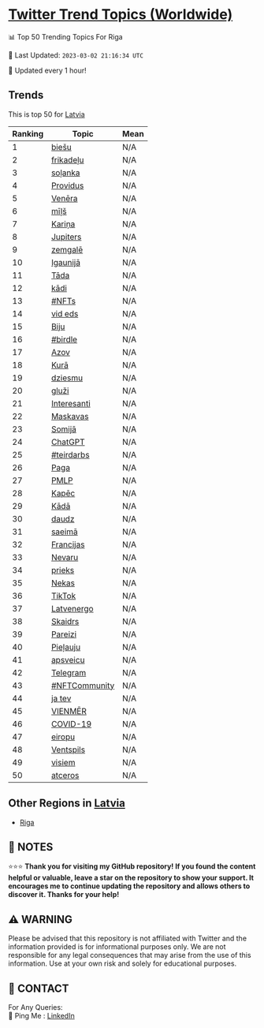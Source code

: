 [Twitter Trend Topics (Worldwide)](https://github.com/ErcinDedeoglu/Twitter-Trend-Topics)
==========


📊 Top 50 Trending Topics For Riga

📆 Last Updated: `2023-03-02 21:16:34 UTC`

🔧 Updated every 1 hour!


## Trends

This is top 50 for [Latvia](</Latvia>)

| Ranking | Topic | Mean |
| ------- | ------------ | ------------ |
| 1 | [biešu](http://twitter.com/search?q=bie%c5%a1u) | N/A |
| 2 | [frikadeļu](http://twitter.com/search?q=frikade%c4%bcu) | N/A |
| 3 | [soļanka](http://twitter.com/search?q=so%c4%bcanka) | N/A |
| 4 | [Providus](http://twitter.com/search?q=Providus) | N/A |
| 5 | [Venēra](http://twitter.com/search?q=Ven%c4%93ra) | N/A |
| 6 | [mīļš](http://twitter.com/search?q=m%c4%ab%c4%bc%c5%a1) | N/A |
| 7 | [Kariņa](http://twitter.com/search?q=Kari%c5%86a) | N/A |
| 8 | [Jupiters](http://twitter.com/search?q=Jupiters) | N/A |
| 9 | [zemgalē](http://twitter.com/search?q=zemgal%c4%93) | N/A |
| 10 | [Igaunijā](http://twitter.com/search?q=Igaunij%c4%81) | N/A |
| 11 | [Tāda](http://twitter.com/search?q=T%c4%81da) | N/A |
| 12 | [kādi](http://twitter.com/search?q=k%c4%81di) | N/A |
| 13 | [#NFTs](http://twitter.com/search?q=%23NFTs) | N/A |
| 14 | [vid eds](http://twitter.com/search?q=vid+eds) | N/A |
| 15 | [Biju](http://twitter.com/search?q=Biju) | N/A |
| 16 | [#birdle](http://twitter.com/search?q=%23birdle) | N/A |
| 17 | [Azov](http://twitter.com/search?q=Azov) | N/A |
| 18 | [Kurā](http://twitter.com/search?q=Kur%c4%81) | N/A |
| 19 | [dziesmu](http://twitter.com/search?q=dziesmu) | N/A |
| 20 | [gluži](http://twitter.com/search?q=glu%c5%bei) | N/A |
| 21 | [Interesanti](http://twitter.com/search?q=Interesanti) | N/A |
| 22 | [Maskavas](http://twitter.com/search?q=Maskavas) | N/A |
| 23 | [Somijā](http://twitter.com/search?q=Somij%c4%81) | N/A |
| 24 | [ChatGPT](http://twitter.com/search?q=ChatGPT) | N/A |
| 25 | [#teirdarbs](http://twitter.com/search?q=%23teirdarbs) | N/A |
| 26 | [Paga](http://twitter.com/search?q=Paga) | N/A |
| 27 | [PMLP](http://twitter.com/search?q=PMLP) | N/A |
| 28 | [Kapēc](http://twitter.com/search?q=Kap%c4%93c) | N/A |
| 29 | [Kādā](http://twitter.com/search?q=K%c4%81d%c4%81) | N/A |
| 30 | [daudz](http://twitter.com/search?q=daudz) | N/A |
| 31 | [saeimā](http://twitter.com/search?q=saeim%c4%81) | N/A |
| 32 | [Francijas](http://twitter.com/search?q=Francijas) | N/A |
| 33 | [Nevaru](http://twitter.com/search?q=Nevaru) | N/A |
| 34 | [prieks](http://twitter.com/search?q=prieks) | N/A |
| 35 | [Nekas](http://twitter.com/search?q=Nekas) | N/A |
| 36 | [TikTok](http://twitter.com/search?q=TikTok) | N/A |
| 37 | [Latvenergo](http://twitter.com/search?q=Latvenergo) | N/A |
| 38 | [Skaidrs](http://twitter.com/search?q=Skaidrs) | N/A |
| 39 | [Pareizi](http://twitter.com/search?q=Pareizi) | N/A |
| 40 | [Pieļauju](http://twitter.com/search?q=Pie%c4%bcauju) | N/A |
| 41 | [apsveicu](http://twitter.com/search?q=apsveicu) | N/A |
| 42 | [Telegram](http://twitter.com/search?q=Telegram) | N/A |
| 43 | [#NFTCommunity](http://twitter.com/search?q=%23NFTCommunity) | N/A |
| 44 | [ja tev](http://twitter.com/search?q=ja+tev) | N/A |
| 45 | [VIENMĒR](http://twitter.com/search?q=VIENM%c4%92R) | N/A |
| 46 | [COVID-19](http://twitter.com/search?q=COVID-19) | N/A |
| 47 | [eiropu](http://twitter.com/search?q=eiropu) | N/A |
| 48 | [Ventspils](http://twitter.com/search?q=Ventspils) | N/A |
| 49 | [visiem](http://twitter.com/search?q=visiem) | N/A |
| 50 | [atceros](http://twitter.com/search?q=atceros) | N/A |



## Other Regions in [Latvia](</Latvia>)

* [Riga](</Latvia/Riga.md>)



## 📝 NOTES

⭐⭐⭐ **Thank you for visiting my GitHub repository! If you found the content helpful or valuable, leave a star on the repository to show your support. It encourages me to continue updating the repository and allows others to discover it. Thanks for your help!**


## ⚠️ WARNING

Please be advised that this repository is not affiliated with Twitter and the information provided is for informational purposes only. We are not responsible for any legal consequences that may arise from the use of this information. Use at your own risk and solely for educational purposes.


## 📨 CONTACT

 For Any Queries:  
            🏓 Ping Me : [LinkedIn](https://www.linkedin.com/in/ercindedeoglu/)

